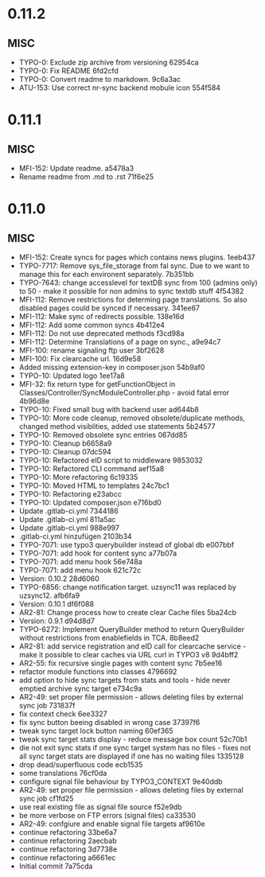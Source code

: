 # 0.11.2

## MISC

- TYPO-0: Exclude zip archive from versioning 62954ca
- TYPO-0: Fix README 6fd2cfd
- TYPO-0: Convert readme to markdown. 9c6a3ac
- ATU-153: Use correct nr-sync backend mobule icon 554f584

# 0.11.1

## MISC

- MFI-152: Update readme. a5478a3
- Rename readme from .md to .rst 71f6e25

# 0.11.0

## MISC

- MFI-152: Create syncs for pages which contains news plugins. 1eeb437
- TYPO-7717: Remove sys_file_storage from fal sync. Due to we want to manage this for each environent separately. 7b351bb
- TYPO-7643: change accesslevel for textDB sync from 100 (admins only) to 50 - make it possible for non admins to sync textdb stuff 4f54382
- MFI-112: Remove restrictions for determing page translations. So also disabled pages could be synced if necessary. 341ee67
- MFI-112: Make sync of redirects possible. 138e16d
- MFI-112: Add some common syncs 4b412e4
- MFI-112: Do not use deprecated methods f3cd98a
- MFI-112: Determine Translations of a page on sync., a9e94c7
- MFI-100: rename signaling ftp user 3bf2628
- MFI-100: Fix clearcache url. 16d9e58
- Added missing extension-key in composer.json 54b9af0
- TYPO-10: Updated logo 1ee17a8
- MFI-32: fix return type for getFunctionObject in Classes/Controller/SyncModuleController.php - avoid fatal error 4b96d8e
- TYPO-10: Fixed small bug with backend user ad644b8
- TYPO-10: More code cleanup, removed obsolete/duplicate methods, changed method visiblities, added use statements 5b24577
- TYPO-10: Removed obsolete sync entries 067dd85
- TYPO-10: Cleanup b6658a9
- TYPO-10: Cleanup 07dc594
- TYPO-10: Refactored eID script to middleware 9853032
- TYPO-10: Refactored CLI command aef15a8
- TYPO-10: More refactoring 6c19335
- TYPO-10: Moved HTML to templates 24c7bc1
- TYPO-10: Refactoring e23abcc
- TYPO-10: Updated composer.json e716bd0
- Update .gitlab-ci.yml 7344186
- Update .gitlab-ci.yml 811a5ac
- Update .gitlab-ci.yml 988e997
- .gitlab-ci.yml hinzufügen 2103b34
- TYPO-7071: use typo3 querybuilder instead of global db e007bbf
- TYPO-7071: add hook for content sync a77b07a
- TYPO-7071: add menu hook 56e748a
- TYPO-7071: add menu hook 621c72c
- Version: 0.10.2 28d6060
- TYPO-6856: change notification target. uzsync11 was replaced by uzsync12. afb6fa9
- Version: 0.10.1 df6f088
- AR2-81: Change process how to create clear Cache files 5ba24cb
- Version: 0.9.1 d94d8d7
- TYPO-6272: Implement QueryBuilder method to return QueryBuilder without restrictions from enablefields in TCA. 8b8eed2
- AR2-81: add service registration and eID call for clearcache service - make it possible to clear caches via URL curl in TYPO3 v8 9d4bff2
- AR2-55: fix recursive single pages with content sync 7b5ee16
- refactor module functions into classes 4796692
- add option to hide sync targets from stats and tools - hide never emptied archive sync target e734c9a
- AR2-49: set proper file permission - allows deleting files by external sync job 731837f
- fix context check 6ee3327
- fix sync button beeing disabled in wrong case 37397f6
- tweak sync target lock button naming 60ef365
- tweak sync target stats display - reduce message box count 52c70b1
- die not exit sync stats if one sync target system has no files - fixes not all sync target stats are displayed if one has no waiting files 1335128
- drop dead/superfluous code ecb1535
- some translations 76cf0da
- configure signal file behaviour by TYPO3_CONTEXT 9e40ddb
- AR2-49: set proper file permission - allows deleting files by external sync job cf1fd25
- use real existing file as signal file source f52e9db
- be more verbose on FTP errors (signal files) ca33530
- AR2-49: confgiure and enable signal file targets af9610e
- continue refactoring 33be6a7
- continue refactoring 2aecbab
- continue refactoring 3d7738e
- continue refactoring a6661ec
- Initial commit 7a75cda

